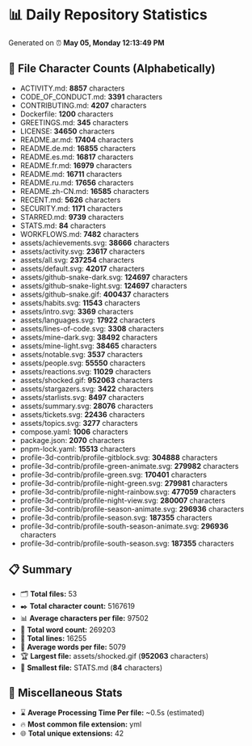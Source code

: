 # 📊 Daily Repository Statistics
Generated on ⏰ **May 05, Monday 12:13:49 PM**

## 📂 File Character Counts (Alphabetically)
- ACTIVITY.md: **8857** characters
- CODE_OF_CONDUCT.md: **3391** characters
- CONTRIBUTING.md: **4207** characters
- Dockerfile: **1200** characters
- GREETINGS.md: **345** characters
- LICENSE: **34650** characters
- README.ar.md: **17404** characters
- README.de.md: **16855** characters
- README.es.md: **16817** characters
- README.fr.md: **16979** characters
- README.md: **16711** characters
- README.ru.md: **17656** characters
- README.zh-CN.md: **16585** characters
- RECENT.md: **5626** characters
- SECURITY.md: **1171** characters
- STARRED.md: **9739** characters
- STATS.md: **84** characters
- WORKFLOWS.md: **7482** characters
- assets/achievements.svg: **38666** characters
- assets/activity.svg: **23617** characters
- assets/all.svg: **237254** characters
- assets/default.svg: **42017** characters
- assets/github-snake-dark.svg: **124697** characters
- assets/github-snake-light.svg: **124697** characters
- assets/github-snake.gif: **400437** characters
- assets/habits.svg: **11543** characters
- assets/intro.svg: **3369** characters
- assets/languages.svg: **17922** characters
- assets/lines-of-code.svg: **3308** characters
- assets/mine-dark.svg: **38492** characters
- assets/mine-light.svg: **38465** characters
- assets/notable.svg: **3537** characters
- assets/people.svg: **55550** characters
- assets/reactions.svg: **11029** characters
- assets/shocked.gif: **952063** characters
- assets/stargazers.svg: **3422** characters
- assets/starlists.svg: **8497** characters
- assets/summary.svg: **28076** characters
- assets/tickets.svg: **22436** characters
- assets/topics.svg: **3277** characters
- compose.yaml: **1006** characters
- package.json: **2070** characters
- pnpm-lock.yaml: **15513** characters
- profile-3d-contrib/profile-gitblock.svg: **304888** characters
- profile-3d-contrib/profile-green-animate.svg: **279982** characters
- profile-3d-contrib/profile-green.svg: **170401** characters
- profile-3d-contrib/profile-night-green.svg: **279981** characters
- profile-3d-contrib/profile-night-rainbow.svg: **477059** characters
- profile-3d-contrib/profile-night-view.svg: **280007** characters
- profile-3d-contrib/profile-season-animate.svg: **296936** characters
- profile-3d-contrib/profile-season.svg: **187355** characters
- profile-3d-contrib/profile-south-season-animate.svg: **296936** characters
- profile-3d-contrib/profile-south-season.svg: **187355** characters

## 📋 Summary
- 🗂️ **Total files:** 53
- ✒️ **Total character count:** 5167619
- 📊 **Average characters per file:** 97502
- 📝 **Total word count:** 269203
- 🧾 **Total lines:** 16255
- 📐 **Average words per file:** 5079
- 🏆 **Largest file:** assets/shocked.gif (**952063** characters)
- 🥉 **Smallest file:** STATS.md (**84** characters)

## 🌟 Miscellaneous Stats
- ⌛ **Average Processing Time Per file:** ~0.5s (estimated)
- 🔥 **Most common file extension:** yml
- 🌐 **Total unique extensions:** 42
